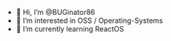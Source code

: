 - 👋 Hi, I’m @BUGinator86
- 👀 I’m interested in OSS / Operating-Systems
- 🌱 I’m currently learning ReactOS

<!---
BUGinator86/BUGinator86 is a ✨ special ✨ repository because its `README.md` (this file) appears on your GitHub profile.
You can click the Preview link to take a look at your changes.
--->
